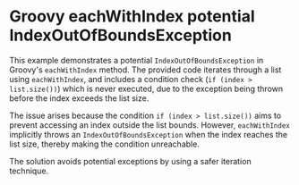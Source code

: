 # Groovy eachWithIndex potential IndexOutOfBoundsException
This example demonstrates a potential `IndexOutOfBoundsException` in Groovy's `eachWithIndex` method.  The provided code iterates through a list using `eachWithIndex`, and includes a condition check (`if (index > list.size())`) which is never executed, due to the exception being thrown before the index exceeds the list size.

The issue arises because the condition `if (index > list.size())` aims to prevent accessing an index outside the list bounds.  However, `eachWithIndex` implicitly throws an `IndexOutOfBoundsException` when the index reaches the list size, thereby making the condition unreachable.

The solution avoids potential exceptions by using a safer iteration technique.